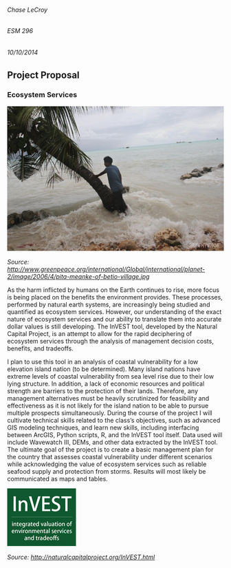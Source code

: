 ###### Chase LeCroy
###### ESM 296
###### 10/10/2014

## Project Proposal
### Ecosystem Services

![](img/sea_level.jpg)

*Source: http://www.greenpeace.org/international/Global/international/planet-2/image/2006/4/pita-meanke-of-betio-village.jpg*

As the harm inflicted by humans on the Earth continues to rise, more focus is being placed on the benefits the environment provides.  These processes, performed by natural earth systems, are increasingly being studied and quantified as ecosystem services.  However, our understanding of the exact nature of ecosystem services and our ability to translate them into accurate dollar values is still developing. The InVEST tool, developed by the Natural Capital Project, is an attempt to allow for the rapid deciphering of ecosystem services through the analysis of management decision costs, benefits, and tradeoffs.  

I plan to use this tool in an analysis of coastal vulnerability for a low elevation island nation (to be determined). Many island nations have extreme levels of coastal vulnerability from sea level rise due to their low lying structure. In addition, a lack of economic resources and political strength are barriers to the protection of their lands.  Therefore, any management alternatives must be heavily scrutinized for feasibility and effectiveness as it is not likely for the island nation to be able to pursue multiple prospects simultaneously. During the course of the project I will cultivate technical skills related to the class’s objectives, such as advanced GIS modeling techniques, and learn new skills, including interfacing between ArcGIS, Python scripts, R, and the InVEST tool itself.  Data used will include Wavewatch III, DEMs, and other data extracted by the InVEST tool. The ultimate goal of the project is to create a basic management plan for the country that assesses coastal vulnerability under different scenarios while acknowledging the value of ecosystem services such as reliable seafood supply and protection from storms.  Results will most likely be communicated as maps and tables.

![](img/invest_logo.jpg)

*Source: http://naturalcapitalproject.org/InVEST.html*